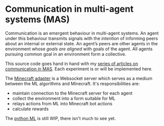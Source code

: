 # Communication in multi-agent systems (MAS)
Communication is an emergent behaviour in multi-agent systems. An agent under
this behaviour transmits signals with the _intention_ of informing peers about
an internal or external state. An agent’s peers are other agents in the
environment whose _goals are aligned_ with goals of the agent. All agents
pursuing common goal in an environment form a collective.

This source code goes hand in hand with my [series of articles on communication
in MAS][manyagents-communication]. Each experiment is or will be implemented
here.

The [Minecraft adapter](./mc-adapter) is a Websocket server which serves as a
medium between the ML algorithms and Minecraft. It's responsibilities are:
- maintain connection to the Minecraft server for each agent
- collect the environment into a form suitable for ML
- relays actions from ML into Minecraft bot actions
- calculate rewards

The [python ML](./rl) is still WIP, there isn't much to see yet.

<!-- References -->
[manyagents-communication]: https://manyagents.ai/tags/communication
